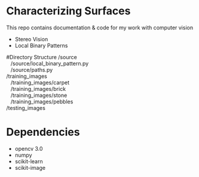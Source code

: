 # Characterizing Surfaces
This repo contains documentation &amp; code for my work with computer vision
  * Stereo Vision
  * Local Binary Patterns

#Directory Structure
/source  
&nbsp;&nbsp;&nbsp;/source/local_binary_pattern.py  
&nbsp;&nbsp;&nbsp;/source/paths.py  
/training_images  
&nbsp;&nbsp;&nbsp;/training_images/carpet  
&nbsp;&nbsp;&nbsp;/training_images/brick  
&nbsp;&nbsp;&nbsp;/training_images/stone  
&nbsp;&nbsp;&nbsp;/training_images/pebbles  
/testing_images  

# Dependencies
  * opencv 3.0
  * numpy
  * scikit-learn
  * scikit-image
